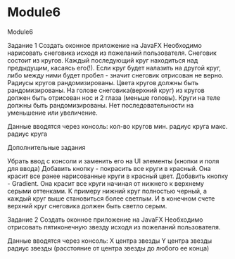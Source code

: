 # Module6
Module6

Задание 1
Создать оконное приложение на JavaFX
Необходимо нарисовать снеговика исходя из пожеланий пользователя. Снеговик состоит из кругов. 
Каждый последующий круг находиться над предыдущим, касаясь его(!). Если круг будет налазить на другой круг, либо между ними будет пробел - значит снеговик отрисован не верно. Радиусы кругов рандомизированы.
Цвета кругов должны быть рандомизированы.
На голове снеговика(верхний круг) из кругов должен быть отрисован нос и 2 глаза (меньше головы).
Круги на теле должны быть рандомизированы. Нет последовательности на уменьшение или увеличение.


Данные вводятся через консоль:
кол-во кругов
мин. радиус круга
макс. радиус круга

Дополнительные задания

Убрать ввод с консоли и заменить его на UI элементы (кнопки и поля для ввода)
Добавить кнопку - покрасить все круги в красный. Она красит все ранее нарисованные круги в красный цвет.
Добавить кнопку - Gradient. Она красит все круги начиная от нижнего к верхнему серыми оттенками. К примеру нижний круг полностью черный, а каждый круг выше становиться более светлым. И в конечном счете верхний круг снеговика должен быть светло серым.

Задание 2
Создать оконное приложение на JavaFX
Необходимо отрисовать пятиконечную звезду исходя из пожеланий пользователя.

Данные вводятся через консоль:
X центра звезды
Y центра звезды
радиус звезды (расстояние от центра звезды до любого ее конца)

